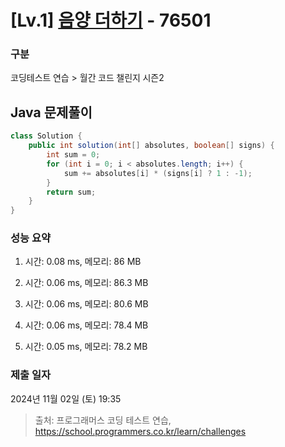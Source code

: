 # [Lv.1] [음양 더하기](https://school.programmers.co.kr/learn/courses/30/lessons/76501?language=java) - 76501 

### 구분

코딩테스트 연습 > 월간 코드 챌린지 시즌2

## Java 문제풀이

```java
class Solution {
    public int solution(int[] absolutes, boolean[] signs) {
        int sum = 0;
        for (int i = 0; i < absolutes.length; i++) {
            sum += absolutes[i] * (signs[i] ? 1 : -1);
        }
        return sum;
    }
}
```

### 성능 요약

1. 시간: 0.08 ms, 메모리: 86 MB

2. 시간: 0.06 ms, 메모리: 86.3 MB
3. 시간: 0.06 ms, 메모리: 80.6 MB
4. 시간: 0.06 ms, 메모리: 78.4 MB
5. 시간: 0.05 ms, 메모리: 78.2 MB

### 제출 일자

2024년 11월 02일 (토) 19:35

> 출처: 프로그래머스 코딩 테스트 연습, https://school.programmers.co.kr/learn/challenges